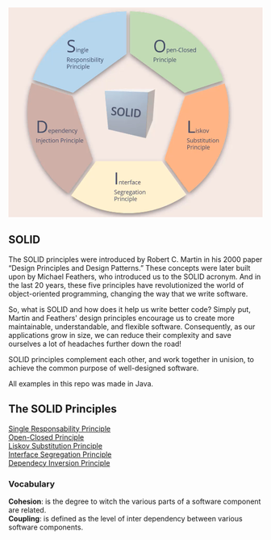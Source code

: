 <div align="center">
<img src="solid.png" alt="solid principles" width="550" />
</div>

## SOLID

The SOLID principles were introduced by Robert C. Martin in his 2000 paper “Design Principles and Design Patterns.” These concepts were later built upon by Michael Feathers, who introduced us to the SOLID acronym. And in the last 20 years, these five principles have revolutionized the world of object-oriented programming, changing the way that we write software.

So, what is SOLID and how does it help us write better code? Simply put, Martin and Feathers' design principles encourage us to create more maintainable, understandable, and flexible software. Consequently, as our applications grow in size, we can reduce their complexity and save ourselves a lot of headaches further down the road!

SOLID principles complement each other, and work together in unision, to achieve the common purpose of well-designed software.

All examples in this repo was made in Java.

## The SOLID Principles

<a href="single-responsability-principle.md">Single Responsability Principle</a> <br />
<a href="open-closed-principle.md">Open-Closed Principle</a> <br />
<a href="liskov-substitution-principle.md">Liskov Substitution Principle</a> <br />
<a href="interface-segregation-principle.md">Interface Segregation Principle</a> <br /> 
<a href="dependency-inversion-principle.md">Dependecy Inversion Principle</a> <br />
### Vocabulary

**Cohesion**: is the degree to witch the various parts of a software component are related.<br/>
**Coupling**: is defined as the level of inter dependency between various software components.<br/>

